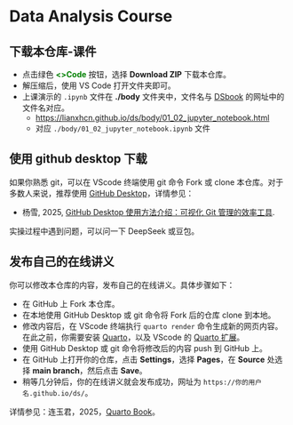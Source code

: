 # Data Analysis Course

## 下载本仓库-课件

- 点击绿色 **<font color=green><>Code</font>** 按钮，选择 **Download ZIP** 下载本仓库。
- 解压缩后，使用 VS Code 打开文件夹即可。
- 上课演示的 `.ipynb` 文件在 **./body** 文件夹中，文件名与 [DSbook](https://book.lianxh.cn/ds/index.html) 的网址中的文件名对应。
  - <https://lianxhcn.github.io/ds/body/01_02_jupyter_notebook.html>
  - 对应 `./body/01_02_jupyter_notebook.ipynb` 文件

## 使用 github desktop 下载

如果你熟悉 git，可以在 VScode 终端使用 git 命令 Fork 或 clone 本仓库。对于多数人来说，推荐使用 [GitHub Desktop](https://desktop.github.com/)，详情参见：

  - 杨雪, 2025, [GitHub Desktop 使用方法介绍：可视化 Git 管理的效率工具](https://www.lianxh.cn/details/1672.html).

实操过程中遇到问题，可以问一下 DeepSeek 或豆包。

## 发布自己的在线讲义

你可以修改本仓库的内容，发布自己的在线讲义。具体步骤如下：

- 在 GitHub 上 Fork 本仓库。
- 在本地使用 GitHub Desktop 或 git 命令将 Fork 后的仓库 clone 到本地。
- 修改内容后，在 VScode 终端执行 `quarto render` 命令生成新的网页内容。在此之前，你需要安装 [Quarto](https://quarto.org/docs/get-started/)，以及 VScode 的 [Quarto 扩展](https://marketplace.visualstudio.com/items?itemName=quarto.quarto)。
- 使用 GitHub Desktop 或 git 命令将修改后的内容 push 到 GitHub 上。
- 在 GitHub 上打开你的仓库，点击 **Settings**，选择 **Pages**，在 **Source** 处选择 **main branch**，然后点击 **Save**。
- 稍等几分钟后，你的在线讲义就会发布成功，网址为 `https://你的用户名.github.io/ds/`。

详情参见：连玉君，2025，[Quarto Book](https://lianxhcn.github.io/quarto_book/)。